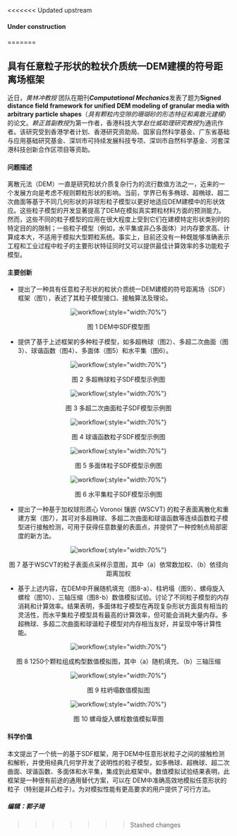 <<<<<<< Updated upstream
#### Under construction
=======
## 具有任意粒子形状的粒状介质统一DEM建模的符号距离场框架

近日，*黄林冲教授* 团队在期刊***Computational Mechanics***发表了题为**Signed distance field framework for unified DEM modeling of granular media with arbitrary particle shapes**（*具有颗粒内空隙的珊瑚砂的形态特征和离散元建模*）的论文。*赖正首副教授*为第一作者，香港科技大学*赵仕威助理研究教授*为通讯作者。该研究受到香港学者计划、香港研究资助局、国家自然科学基金、广东省基础与应用基础研究基金、深圳市可持续发展科技专项、深圳市自然科学基金、河套深港科技创新合作区项目等资助。

#### 问题描述

离散元法（DEM）一直是研究粒状介质复杂行为的流行数值方法之一，近来的一个发展方向是考虑不规则颗粒形状的影响。当前，学界已有多椭球、超椭球、超二次曲面等基于不同几何形状的非球形粒子模型以更好地适应DEM建模中的形状效应。这些粒子模型的开发显著提高了DEM在模拟真实颗粒材料方面的预测能力。然而，这些不同的粒子模型的应用在很大程度上受到它们在建模特定形状类别时的特定目的的限制；一些粒子模型（例如，水平集或非凸多面体）对内存要求高、计算成本大，不适用于模拟大型颗粒系统。事实上，目前还没有一种既能够准确表示工程和工业过程中粒子的主要形状特征同时又可以提供最佳计算效率的多功能粒子模型。

#### 主要创新

- 提出了一种具有任意粒子形状的粒状介质统一DEM建模的符号距离场（SDF）框架（图1），表述了其粒子模型接口、接触算法及理论。

<center>

![workflow](fig-1.png){:style="width:70%"}

图 1 DEM中SDF模型图

</center>

- 提供了基于上述框架的多种粒子模型，如多超椭球（图2）、多超二次曲面（图3）、球谐函数（图4）、多面体（图5）和水平集（图6）。

<center>

![workflow](fig-2.png){:style="width:70%"}

图 2 多超椭球粒子SDF模型示例图

![workflow](fig-3.png){:style="width:70%"}

图 3 多超二次曲面粒子SDF模型示例图

![workflow](fig-4.png){:style="width:70%"}

图 4 球谐函数粒子SDF模型示例图

![workflow](fig-5.png){:style="width:70%"}

图 5 多面体粒子SDF模型示例图

![workflow](fig-6.png){:style="width:70%"}

图 6 水平集粒子SDF模型示例图

</center>

- 提出了一种基于加权球形质心 Voronoi 镶嵌 (WSCVT) 的粒子表面离散化和重建方案（图7），其可对多超椭球、多超二次曲面和球谐函数等连续函数粒子模型进行接触检测，可用于获得任意数量的表面点，并提供了一种控制点局部密度的新方法。

<center>

![workflow](fig-7.png){:style="width:70%"}

图 7 基于WSCVT的粒子表面点采样示意图，其中（a）依常数加权、（b）依径向距离加权

</center>

- 基于上述内容，在DEM中开展随机填充（图8-a）、柱坍塌（图9）、螺母旋入螺栓（图10）、三轴压缩（图8-b）数值模拟试验。讨论了不同粒子模型的内存消耗和计算效率。结果表明，多面体粒子模型在再现复杂形状方面具有相当的灵活性，而水平集粒子模型具有最高的计算效率，但可能会消耗大量内存。多超椭球、多超二次曲面和球谐粒子模型对内存相当友好，并呈现中等计算性能。

<center>

![workflow](fig-8.png){:style="width:70%"}

图 8 1250个颗粒组成构型数值模拟图，其中（a）随机填充、（b）三轴压缩

![workflow](fig-9.png){:style="width:70%"}

图 9 柱坍塌数值模拟图

![workflow](fig-10.png){:style="width:70%"}

图 10 螺母旋入螺栓数值模拟草图

</center>

#### 科学价值

本文提出了一个统一的基于SDF框架，用于DEM中任意形状粒子之间的接触检测和解析，并使用经典几何学开发了说明性的粒子模型，如多椭球、超椭球、超二次曲面、球谐函数、多面体和水平集，集成到此框架中。数值模拟试验结果表明，此框架是一种很有前途的通用替代方案，可以在 DEM中准确高效地模拟任意形状的粒子（特别是非凸粒子）。为对模拟性能有更高要求的用户提供了可行方法。

##### 编辑：郭子琦
>>>>>>> Stashed changes
